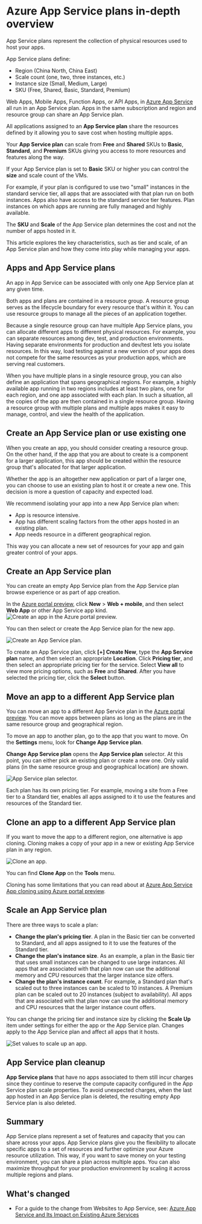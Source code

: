 <properties
    pageTitle="Azure App Service plans in-depth overview | Azure"
    description="Learn how App Service plans for Azure App Service work, and how they benefit your management experience."
    keywords="app service, azure app service, scale, scalable, app service plan, app service cost"
    services="app-service"
    documentationcenter=""
    author="btardif"
    manager="erikre"
    editor="" />
<tags
    ms.assetid="dea3f41e-cf35-481b-a6bc-33d7fc9d01b1"
    ms.service="app-service"
    ms.workload="na"
    ms.tgt_pltfrm="na"
    ms.devlang="na"
    ms.topic="article"
    ms.date="12/02/2016"
    wacn.date=""
    ms.author="byvinyal" />

# Azure App Service plans in-depth overview
App Service plans represent the collection of physical resources used to host your apps.

App Service plans define:

- Region (China North, China East)
- Scale count (one, two, three instances, etc.)
- Instance size (Small, Medium, Large)
- SKU (Free, Shared, Basic, Standard, Premium)

Web Apps, Mobile Apps, Function Apps, or API Apps, in [Azure App Service](/documentation/articles/app-service-changes-existing-services/) all run in an App Service plan.  Apps in the same subscription and region and resource group can share an App Service plan. 

All applications assigned to an **App Service plan** share the resources defined by it allowing you to save cost when hosting multiple apps.

Your **App Service plan** can scale from **Free** and **Shared** SKUs to **Basic**, **Standard**, and **Premium** SKUs giving you access to more resources and features along the way. 

If your App Service plan is set to **Basic** SKU or higher you can control the **size** and scale count of the VMs.

For example, if your plan is configured to use two "small" instances in the standard service tier, all apps that are associated with that plan run on both instances. Apps also have access to the standard service tier features. Plan instances on which apps are running are fully managed and highly available. 

The **SKU** and **Scale** of the App Service plan determines the cost and not the number of apps hosted in it.

This article explores the key characteristics, such as tier and scale, of an App Service plan and how they come into play while managing your apps.

## Apps and App Service plans
An app in App Service can be associated with only one App Service plan at any given time.

Both apps and plans are contained in a resource group. A resource group serves as the lifecycle boundary for every resource that's within it. You can use resource groups to manage all the pieces of an application together.

Because a single resource group can have multiple App Service plans, you can allocate different apps to different physical resources. For example, you can separate resources among dev, test, and production environments. Having separate environments for production and dev/test lets you isolate resources. In this way, load testing against a new version of your apps does not compete for the same resources as your production apps, which are serving real customers.

When you have multiple plans in a single resource group, you can also define an application that spans geographical regions. For example, a highly available app running in two regions includes at least two plans, one for each region, and one app associated with each plan. In such a situation, all the copies of the app are then contained in a single resource group. Having a resource group with multiple plans and multiple apps makes it easy to manage, control, and view the health of the application.

## Create an App Service plan or use existing one
When you create an app, you should consider creating a resource group. On the other hand, if the app that you are about to create is a component for a larger application, this app should be created within the resource group that's allocated for that larger application.

Whether the app is an altogether new application or part of a larger one, you can choose to use an existing plan to host it or create a new one. This decision is more a question of capacity and expected load.

We recommend isolating your app into a new App Service plan when:

- App is resource intensive. 
- App has different scaling factors from the other apps hosted in an existing plan.
- App needs resource in a different geographical region.

This way you can allocate a new set of resources for your app and gain greater control of your apps.

## <a name="create-an-app-service-plan"></a> Create an App Service plan

You can create an empty App Service plan from the App Service plan browse experience or as part of app creation.

In the [Azure portal preview](https://portal.azure.cn), click **New** > **Web + mobile**, and then select **Web App** or other App Service app kind.
![Create an app in the Azure portal preview.][createWebApp]

You can then select or create the App Service plan for the new app.

 ![Create an App Service plan.][createASP]

To create an App Service plan, click **[+] Create New**, type the **App Service plan** name, and then select an appropriate **Location**. Click **Pricing tier**, and then select an appropriate pricing tier for the service. Select **View all** to view more pricing options, such as **Free** and **Shared**. After you have selected the pricing tier, click the **Select** button.

## Move an app to a different App Service plan
You can move an app to a different App Service plan in the [Azure portal preview](https://portal.azure.cn). You can move apps between plans as long as the plans are in the same resource group and geographical region.

To move an app to another plan, go to the app that you want to move. On the **Settings** menu, look for **Change App Service plan**.

**Change App Service plan** opens the **App Service plan** selector. At this point, you can either pick an existing plan or create a new one. Only valid plans (in the same resource group and geographical location) are shown.

![App Service plan selector.][change]

Each plan has its own pricing tier. For example, moving a site from a Free tier to a Standard tier, enables all apps assigned to it to use the features and resources of the Standard tier.

## Clone an app to a different App Service plan
If you want to move the app to a different region, one alternative is app cloning. Cloning makes a copy of your app in a new or existing App Service plan in any region.

 ![Clone an app.][appclone]

You can find **Clone App** on the **Tools** menu.

Cloning has some limitations that you can read about at [Azure App Service App cloning using Azure portal preview](/documentation/articles/app-service-web-app-cloning-portal/).

## Scale an App Service plan
There are three ways to scale a plan:

* **Change the plan's pricing tier**. A plan in the Basic tier can be converted to Standard, and all apps assigned to it to use the features of the Standard tier.
* **Change the plan's instance size**. As an example, a plan in the Basic tier that uses small instances can be changed to use large instances. All apps that are associated with that plan now can use the additional memory and CPU resources that the larger instance size offers.
* **Change the plan's instance count**. For example, a Standard plan that's scaled out to three instances can be scaled to 10 instances. A Premium plan can be scaled out to 20 instances (subject to availability). All apps that are associated with that plan now can use the additional memory and CPU resources that the larger instance count offers.

You can change the pricing tier and instance size by clicking the **Scale Up** item under settings for either the app or the App Service plan. Changes apply to the App Service plan and affect all apps that it hosts.

 ![Set values to scale up an app.][pricingtier]

## App Service plan cleanup
**App Service plans** that have no apps associated to them still incur charges since they continue to reserve the compute capacity configured in the App Service plan scale properties.
To avoid unexpected charges, when the last app hosted in an App Service plan is deleted, the resulting empty App Service plan is also deleted.

## Summary
App Service plans represent a set of features and capacity that you can share across your apps. App Service plans give you the flexibility to allocate specific apps to a set of resources and further optimize your Azure resource utilization. This way, if you want to save money on your testing environment, you can share a plan across multiple apps. You can also maximize throughput for your production environment by scaling it across multiple regions and plans.

## What's changed
* For a guide to the change from Websites to App Service, see: [Azure App Service and Its Impact on Existing Azure Services](/documentation/articles/app-service-changes-existing-services/)

[pricingtier]: ./media/azure-web-sites-web-hosting-plans-in-depth-overview/appserviceplan-pricingtier.png
[assign]: ./media/azure-web-sites-web-hosting-plans-in-depth-overview/assing-appserviceplan.png
[change]: ./media/azure-web-sites-web-hosting-plans-in-depth-overview/change-appserviceplan.png
[createASP]: ./media/azure-web-sites-web-hosting-plans-in-depth-overview/create-appserviceplan.png
[createWebApp]: ./media/azure-web-sites-web-hosting-plans-in-depth-overview/create-web-app.png
[appclone]: ./media/azure-web-sites-web-hosting-plans-in-depth-overview/app-clone.png
